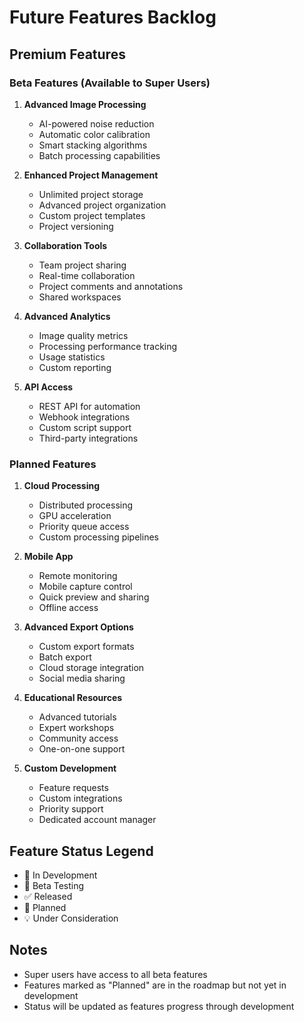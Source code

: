 # Future Features Backlog

## Premium Features

### Beta Features (Available to Super Users)
1. **Advanced Image Processing**
   - AI-powered noise reduction
   - Automatic color calibration
   - Smart stacking algorithms
   - Batch processing capabilities

2. **Enhanced Project Management**
   - Unlimited project storage
   - Advanced project organization
   - Custom project templates
   - Project versioning

3. **Collaboration Tools**
   - Team project sharing
   - Real-time collaboration
   - Project comments and annotations
   - Shared workspaces

4. **Advanced Analytics**
   - Image quality metrics
   - Processing performance tracking
   - Usage statistics
   - Custom reporting

5. **API Access**
   - REST API for automation
   - Webhook integrations
   - Custom script support
   - Third-party integrations

### Planned Features
1. **Cloud Processing**
   - Distributed processing
   - GPU acceleration
   - Priority queue access
   - Custom processing pipelines

2. **Mobile App**
   - Remote monitoring
   - Mobile capture control
   - Quick preview and sharing
   - Offline access

3. **Advanced Export Options**
   - Custom export formats
   - Batch export
   - Cloud storage integration
   - Social media sharing

4. **Educational Resources**
   - Advanced tutorials
   - Expert workshops
   - Community access
   - One-on-one support

5. **Custom Development**
   - Feature requests
   - Custom integrations
   - Priority support
   - Dedicated account manager

## Feature Status Legend
- 🔄 In Development
- 🧪 Beta Testing
- ✅ Released
- 📅 Planned
- 💡 Under Consideration

## Notes
- Super users have access to all beta features
- Features marked as "Planned" are in the roadmap but not yet in development
- Status will be updated as features progress through development 
